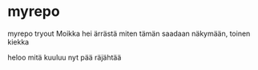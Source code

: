 # myrepo
myrepo tryout
Moikka hei ärrästä
miten tämän saadaan näkymään, toinen kiekka

heloo mitä kuuluu nyt pää räjähtää